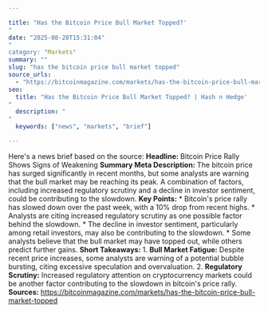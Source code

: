 ```yaml
---

title: "Has the Bitcoin Price Bull Market Topped?'"
date: "2025-08-20T15:31:04""
category: "Markets"
summary: ""
slug: "has the bitcoin price bull market topped"
source_urls:
  - "https://bitcoinmagazine.com/markets/has-the-bitcoin-price-bull-market-topped"
seo:
  title: "Has the Bitcoin Price Bull Market Topped? | Hash n Hedge'"
  description: ""
  keywords: ["news", "markets", "brief"]

---
```

Here's a news brief based on the source:  **Headline:** Bitcoin Price Rally Shows Signs of Weakening  **Summary Meta Description:** The bitcoin price has surged significantly in recent months, but some analysts are warning that the bull market may be reaching its peak. A combination of factors, including increased regulatory scrutiny and a decline in investor sentiment, could be contributing to the slowdown.  **Key Points:**  * Bitcoin's price rally has slowed down over the past week, with a 10% drop from recent highs. * Analysts are citing increased regulatory scrutiny as one possible factor behind the slowdown. * The decline in investor sentiment, particularly among retail investors, may also be contributing to the slowdown. * Some analysts believe that the bull market may have topped out, while others predict further gains.  **Short Takeaways:**  1. **Bull Market Fatigue:** Despite recent price increases, some analysts are warning of a potential bubble bursting, citing excessive speculation and overvaluation. 2. **Regulatory Scrutiny:** Increased regulatory attention on cryptocurrency markets could be another factor contributing to the slowdown in bitcoin's price rally.  **Sources:** https://bitcoinmagazine.com/markets/has-the-bitcoin-price-bull-market-topped 
